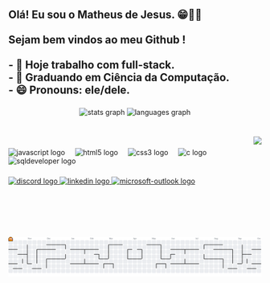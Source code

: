 <h2 align="left">Olá! Eu sou o Matheus de Jesus. 😁👋🏾<br><br>Sejam bem vindos ao meu Github !<br><br>- 🔭 Hoje trabalho com full-stack.<br>- 🌱 Graduando em Ciência da Computação.<br>- 😄 Pronouns: ele/dele.</h2>

###

<div align="center">
  <img src="https://github-readme-stats.vercel.app/api?username=Thebestgeracao&hide_title=false&hide_rank=false&show_icons=true&include_all_commits=true&count_private=true&disable_animations=false&theme=midnight-purple&locale=en&hide_border=false" height="150" alt="stats graph"  />
  <img src="https://github-readme-stats.vercel.app/api/top-langs?username=Thebestgeracao&locale=en&hide_title=false&layout=compact&card_width=320&langs_count=5&theme=midnight-purple&hide_border=false" height="150" alt="languages graph"  />
</div>

###

<br clear="both">

<img align="right" height="200" src="https://github.com/user-attachments/assets/cf3573f7-b312-4abe-9cf4-2b15df8e9552"  />

###

<div align="left">
  <img src="https://cdn.jsdelivr.net/gh/devicons/devicon/icons/javascript/javascript-original.svg" height="30" alt="javascript logo"  />
  <img width="12" />
  <img src="https://cdn.jsdelivr.net/gh/devicons/devicon/icons/html5/html5-original.svg" height="30" alt="html5 logo"  />
  <img width="12" />
  <img src="https://cdn.jsdelivr.net/gh/devicons/devicon/icons/css3/css3-original.svg" height="30" alt="css3 logo"  />
  <img width="12" />
  <img src="https://cdn.jsdelivr.net/gh/devicons/devicon/icons/c/c-original.svg" height="30" alt="c logo"  />
  <img width="12" />
  <img src="https://cdn.jsdelivr.net/gh/devicons/devicon@latest/icons/sqldeveloper/sqldeveloper-original.svg" height="30" alt="sqldeveloper logo"/>
  <img width="12" />
</div>

###

<div align="left">
  <a href="https://discord.com/channels/@matheus_developer" target="_blank">
    <img src="https://img.shields.io/static/v1?message=Discord&logo=discord&label=&color=7289DA&logoColor=white&labelColor=&style=for-the-badge" height="35" alt="discord logo"  />
  </a>
  <a href="https://www.linkedin.com/in/matheus-de-jesus-costa-7b6709174/" target="_blank">
    <img src="https://img.shields.io/static/v1?message=LinkedIn&logo=linkedin&label=&color=0077B5&logoColor=white&labelColor=&style=for-the-badge" height="35" alt="linkedin logo"  />
  </a>
  <a href="matheuscostajesus@hotmail.com" target="_blank">
    <img src="https://img.shields.io/static/v1?message=Outlook&logo=microsoft-outlook&label=&color=0078D4&logoColor=white&labelColor=&style=for-the-badge" height="35" alt="microsoft-outlook logo"  />
  </a>
</div>

###

<br clear="both">

<picture>
  <source media="(prefers-color-scheme: dark)" srcset="https://raw.githubusercontent.com/Thebestgeracao/Thebestgeracao/output/pacman-contribution-graph-dark.svg">
  <source media="(prefers-color-scheme: light)" srcset="https://raw.githubusercontent.com/Thebestgeracao/Thebestgeracao/output/pacman-contribution-graph.svg">
  <img alt="pacman contribution graph" src="https://raw.githubusercontent.com/Thebestgeracao/Thebestgeracao/output/pacman-contribution-graph.svg">
</picture>

###
          
          
